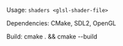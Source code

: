 Usage: `shaders <glsl-shader-file>`

Dependencies: CMake, SDL2, OpenGL

Build:
	cmake . && cmake --build
